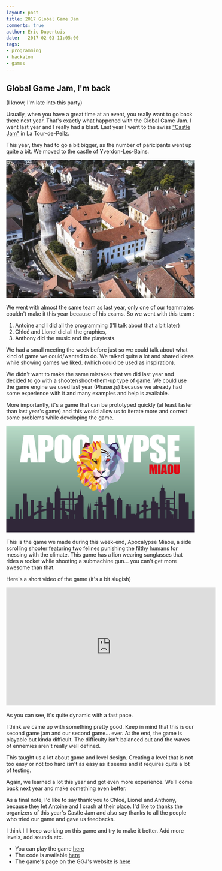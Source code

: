 ```yaml
---
layout: post
title: 2017 Global Game Jam
comments: true
author: Eric Dupertuis
date:   2017-02-03 11:05:00
tags:
- programming
- hackaton
- games
---
```


## Global Game Jam, I'm back

(I know, I'm late into this party)

Usually, when you have a great time at an event, you really want to go back there
next year. That's exactly what happened with the Global Game Jam. I went last year
and I really had a blast. Last year I went to the swiss ["Castle Jam"](https://twitter.com/GGJSuisse) 
in La Tour-de-Peilz.

This year, they had to go a bit bigger, as the number of paricipants went up quite a bit. We moved
to the castle of Yverdon-Les-Bains.

![The castle of Yverdon](/images/ggj17/yverdon.jpg)

We went with almost the same team as last year, only one of our teammates couldn't make it this
year because of his exams. So we went with this team :

1.  Antoine and I did all the programming (I'll talk about that a bit later)
2.  Chloé and Lionel did all the graphics,
3.  Anthony did the music and the playtests.

We had a small meeting the week before just so we could talk about what kind of game we
could/wanted to do. We talked quite a lot and shared ideas while showing games we liked.
(which could be used as inspiration).

We didn't want to make the same mistakes that we did last year and decided to go with 
a shooter/shoot-them-up type of game. We could use the game engine we used last year (Phaser.js)
because we already had some experience with it and many examples and help is available.

More importantly, it's a game that can be prototyped quickly (at least faster than last year's game) 
and this would allow us to iterate more and correct some problems while developing the game.

![Apocalypse Miaou](/images/ggj17/apocalypse_miaou.png)

This is the game we made during this week-end, Apocalypse Miaou, a side scrolling shooter featuring 
two felines punishing the filthy humans for messing with the climate. This game has a lion wearing sunglasses that
rides a rocket while shooting a submachine gun... you can't get more awesome than that.

Here's a short video of the game (it's a bit slugish)

<iframe 
    width="560" 
    height="315" 
    src="https://www.youtube.com/embed/zzv6pK40rCI" 
    frameborder="0" 
    allowfullscreen>
</iframe>

As you can see, it's quite dynamic with a fast pace.

I think we came up with something pretty good. Keep in mind that this is our second game
jam and our second game... ever. At the end, the game is playable but kinda difficult.
The difficulty isn't balanced out and the waves of ennemies aren't really well defined.

This taught us a lot about game and level design. Creating a level that is not too easy
or not too hard isn't as easy as it seems and it requires quite a lot of testing.

Again, we learned a lot this year and got even more experience. We'll come back next year
and make something even better.

As a final note, I'd like to say thank you to Chloé, Lionel and Anthony, because they let Antoine and I
crash at their place. I'd like to thanks the organizers of this year's Castle Jam and also
say thanks to all the people who tried our game and gave us feedbacks.

I think I'll keep working on this game and try to make it better. Add more levels, add sounds etc.

- You can play the game [here](http://edupertuis.net/ApocalypseMiaou)
- The code is available [here](https://github.com/EricDupertuis/ApocalypseMiaou)
- The game's page on the GGJ's website is [here](http://globalgamejam.org/2017/games/apocalypse-miaou) 

